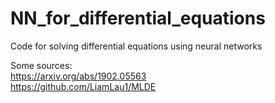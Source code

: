 # NN_for_differential_equations
Code for solving differential equations using neural networks

Some sources: 
<br />
https://arxiv.org/abs/1902.05563 
<br />
https://github.com/LiamLau1/MLDE


